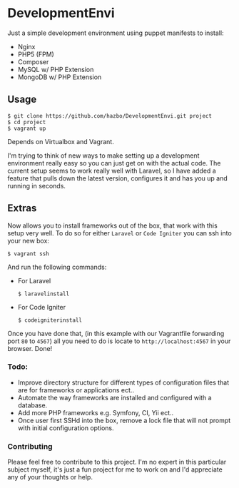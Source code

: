 # DevelopmentEnvi

Just a simple development environment using puppet manifests to install:

  - Nginx
  - PHP5 (FPM)
  - Composer
  - MySQL w/ PHP Extension
  - MongoDB w/ PHP Extension

## Usage

	$ git clone https://github.com/hazbo/DevelopmentEnvi.git project
	$ cd project
	$ vagrant up

Depends on Virtualbox and Vagrant.

I'm trying to think of new ways to make setting up a development environment really easy
so you can just get on with the actual code. The current setup seems to work really well
with Laravel, so I have added a feature that pulls down the latest version, configures it
and has you up and running in seconds.

## Extras

Now allows you to install frameworks out of the box, that work with this setup very well.
To do so for either `Laravel` or `Code Igniter` you can ssh into your new box:

	$ vagrant ssh

And run the following commands:

  - For Laravel

		$ laravelinstall

  - For Code Igniter

		$ codeigniterinstall

Once you have done that, (in this example with our Vagrantfile forwarding port `80` to `4567`) all you
need to do is locate to `http://localhost:4567` in your browser. Done!

### Todo:

  - Improve directory structure for different types of configuration files that are for frameworks or applications ect..
  - Automate the way frameworks are installed and configured with a database.
  - Add more PHP frameworks e.g. Symfony, CI, Yii ect..
  - Once user first SSHd into the box, remove a lock file that will not prompt with initial configuration options.

### Contributing

Please feel free to contribute to this project. I'm no expert in this particular subject
myself, it's just a fun project for me to work on and I'd appreciate any of your thoughts or help.